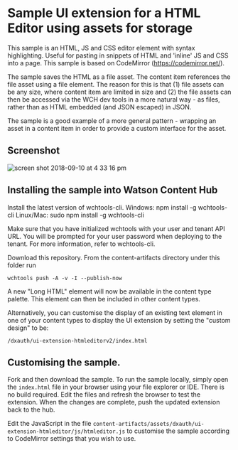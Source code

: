 # Sample UI extension for a HTML Editor using assets for storage

This sample is an HTML, JS and CSS editor element with syntax highlighting. Useful for pasting in snippets of HTML and 'inline' JS and CSS into a page. This sample is based on CodeMirror (https://codemirror.net/).

The sample saves the HTML as a file asset. The content item references the file asset using a file element. The reason for this is that (1) file assets can be any size, where content item are limited in size and (2) the file assets can then be accessed via the WCH dev tools in a more natural way - as files, rather than as HTML embedded (and JSON escaped) in JSON.

The sample is a good example of a more general pattern - wrapping an asset in a content item in order to provide a custom interface for the asset.

## Screenshot

![screen shot 2018-09-10 at 4 33 16 pm](https://media.github.ibm.com/user/152536/files/4cde23d2-b517-11e8-9a2b-b8d1f051af3a)

## Installing the sample into Watson Content Hub

Install the latest version of wchtools-cli. Windows: npm install -g wchtools-cli Linux/Mac: sudo npm install -g wchtools-cli

Make sure that you have initialized wchtools with your user and tenant API URL. You will be prompted for your user password when deploying to the tenant. For more information, refer to wchtools-cli.

Download this repository. From the content-artifacts directory under this folder run

```wchtools push -A -v -I --publish-now```

A new "Long HTML" element will now be available in the content type palette. This element can then be included in other content types.

Alternatively, you can customise the display of an existing text element in one of your content types to display the UI extension by setting the "custom design" to be:

```/dxauth/ui-extension-htmleditorv2/index.html```

## Customising the sample.

Fork and then download the sample. To run the sample locally, simply open the ```index.html``` file in your browser using your file explorer or IDE. There is no build required. Edit the files and refresh the browser to test the extension. When the changes are complete, push the updated extension back to the hub.

Edit the JavaScript in the file ```content-artifacts/assets/dxauth/ui-extension-htmleditor/js/htmleditor.js``` to customise the sample according to CodeMirror settings that you wish to use.
